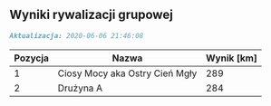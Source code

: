 ## Wyniki rywalizacji grupowej

```markdown
Aktualizacja: 2020-06-06 21:46:08
```

Pozycja | Nazwa | Wynik [km] |
------------ | -------------  | -------------
 1 |Ciosy Mocy aka Ostry Cień Mgły | 289 
 2 |Drużyna A | 284